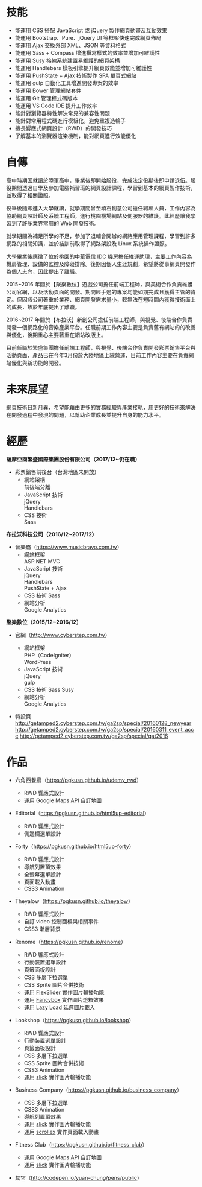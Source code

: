 ﻿# 技能
- 能運用 CSS 搭配 JavaScript 或 jQuery 製作網頁動畫及互動效果
- 能運用 Bootstrap、Pure、jQuery UI 等框架快速完成網頁佈局
- 能運用 Ajax 交換外部 XML、JSON 等資料格式
- 能運用 Sass + Compass 增進撰寫樣式的效率並增加可維護性
- 能運用 Susy 格線系統建置易維護的網頁架構
- 能運用 Handlebars 樣板引擎提升網頁效能並增加可維護性
- 能運用 PushState + Ajax 技術製作 SPA 單頁式網站
- 能運用 gulp 自動化工具增進開發專案的效率
- 能運用 Bower 管理網站套件
- 能運用 Git 管理程式碼版本
- 能運用 VS Code IDE 提升工作效率
- 能針對瀏覽器特性解決常見的兼容性問題
- 能針對常用程式碼進行模組化，避免重複造輪子
- 擅長響應式網頁設計（RWD）的開發技巧
- 了解基本的瀏覽器渲染機制，能對網頁進行效能優化
<!-- - 了解基本的 SEO 優化技巧 -->
<!-- - 了解基本的無障礙網站開發規範 -->

# 自傳
高中時期因就讀於陸軍高中，畢業後即開始服役，完成法定役期後即申請退伍。服役期間透過自學及參加電腦補習班的網頁設計課程，學習到基本的網頁製作技術，並取得了相關證照。

役畢後隨即進入大學就讀，就學期間曾至頑石創意公司擔任聘雇人員，工作內容為協助網頁設計師及系統工程師，進行桃園機場網站及伺服器的維護。此經歷讓我學習到了許多業界常用的 Web 開發技術。

就學期間為補足所學的不足，參加了退輔會開辦的網路應用管理課程，學習到許多網路的相關知識，並於結訓前取得了網路架設及 Linux 系統操作證照。

大學畢業後應徵了位於桃園的中華電信 IDC 機房擔任維運助理，主要工作內容為機房管理、設備的監控及障礙排除。後期因個人生涯規劃，希望將從事網頁開發作為個人志向，因此提出了離職。

2015~2016 年間於【聚樂數位】遊戲公司擔任前端工程師，與美術合作負責維護公司官網，以及活動頁面的開發。期間經手過的專案均能如期完成且獲得主管的肯定。但因該公司著重於業務、網頁開發需求量小，較無法在短時間內獲得技術面上的成長，故於年底提出了離職。

2016~2017 年間於【布拉沃】新創公司擔任前端工程師，與視覺、後端合作負責開發一個網路化的音樂產業平台。任職前期工作內容主要是負責舊有網站的的改善與優化，後期重心主要著重在網站改版上。

目前任職於繁盛集團擔任前端工程師，與視覺、後端合作負責開發彩票銷售平台與活動頁面，產品已在今年3月份於大陸地區上線營運，目前工作內容主要在負責網站優化與新功能的開發。

# 未來展望
網頁技術日新月異，希望能藉由更多的實務經驗與產業接軌，用更好的技術來解決在開發過程中發現的問題，以幫助企業成長並提升自身的能力水平。

# 經歷
**薩摩亞商繁盛國際集團股份有限公司（2017/12~仍在職）**
- 彩票銷售前後台（台灣地區未開放）
	- 網站架構  
		前後端分離
	- JavaScript 技術  
		jQuery  
		Handlebars
	- CSS 技術  
		Sass

**布拉沃科技公司（2016/12~2017/12）**
- 音樂霸（<https://www.musicbravo.com.tw>）  
	- 網站框架  
		ASP.NET MVC
	- JavaScript 技術  
		jQuery  
		Handlebars  
		PushState + Ajax
	- CSS 技術
		Sass
	- 網站分析  
		Google Analytics

**聚樂數位（2015/12~2016/12）**
- 官網（<http://www.cyberstep.com.tw>）
	- 網站框架  
		PHP（CodeIgniter）  
		WordPress
	- JavaScript 技術  
		jQuery  
		gulp
	- CSS 技術
		Sass
		Susy
	- 網站分析  
		Google Analytics

- 特設頁  
  <http://getamped2.cyberstep.com.tw/ga2sp/special/20160128_newyear>
  <http://getamped2.cyberstep.com.tw/ga2sp/special/20160311_event_acce>
  <http://getamped2.cyberstep.com.tw/ga2sp/special/gat2016>

# 作品
- 六角西餐廳（<https://pgkusn.github.io/udemy_rwd>）
	- RWD 響應式設計
	- 運用 Google Maps API 自訂地圖

- Editorial（<https://pgkusn.github.io/html5up-editorial>）
	- RWD 響應式設計
	- 側邊欄選單設計

- Forty（<https://pgkusn.github.io/html5up-forty>）
	- RWD 響應式設計
	- 導航列置頂效果
	- 全螢幕選單設計
	- 頁面載入動畫
	- CSS3 Animation

- Theyalow（<https://pgkusn.github.io/theyalow>）
	- RWD 響應式設計
	- 自訂 video 控制面板與相關事件
	- CSS3 漸層背景

- Renome（<https://pgkusn.github.io/renome>）
	- RWD 響應式設計
	- 行動裝置選單設計
	- 頁籤面板設計
	- CSS 多層下拉選單
	- CSS Sprite 圖片合併技術
	- 運用 [FlexSlider](http://flexslider.woothemes.com) 實作圖片輪播功能
	- 運用 [Fancybox](http://fancyapps.com/fancybox) 實作圖片燈箱效果
	- 運用 [Lazy Load](http://www.appelsiini.net/projects/lazyload) 延遲圖片載入

- Lookshop（<https://pgkusn.github.io/lookshop>）
	- RWD 響應式設計
	- 行動裝置選單設計
	- 頁籤面板設計
	- CSS 多層下拉選單
	- CSS Sprite 圖片合併技術
	- CSS3 Animation
	- 運用 [slick](http://kenwheeler.github.io/slick) 實作圖片輪播功能

- Business Company（<https://pgkusn.github.io/business_company>）
	- CSS 多層下拉選單
	- CSS3 Animation
	- 導航列置頂效果
	- 運用 [slick](http://kenwheeler.github.io/slick) 實作圖片輪播功能
	- 運用 [scrollex](https://github.com/ajlkn/jquery.scrollex) 實作頁面載入動畫

- Fitness Club（<https://pgkusn.github.io/fitness_club>）
	- 運用 Google Maps API 自訂地圖
	- 運用 [slick](http://kenwheeler.github.io/slick) 實作圖片輪播功能

- 其它（<http://codepen.io/yuan-chung/pens/public>）

<!-- - Ticket 訂票紀錄（<http://yuan-chung.clouds.twgogo.org/site/ticket>）
	- 運用 jQuery Mobile 建置網頁架構
	- 運用 HTML5 Web Storage 存取 Client 端資料
	- 運用 PHP + MySQL 進行資料備份 & 還原 -->

<!-- - 不可來書店（<http://yuan-chung.clouds.twgogo.org/site/bookstore/public>）
	- 運用 PHP + MySQL 搭配 Laravel Framework 建置網頁架構
	- 運用 Bootstrap theme、jQuery UI 建置網頁佈局 -->
